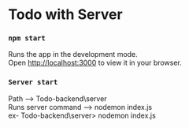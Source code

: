 <h1>Todo with Server</h1>

### `npm start`

Runs the app in the development mode.\
Open [http://localhost:3000](http://localhost:3000) to view it in your browser.

### `Server start`

Path --> Todo-backend\server
<br/>
Runs server command --> nodemon index.js
<br/>
ex-  Todo-backend\server> nodemon index.js
<br/>
